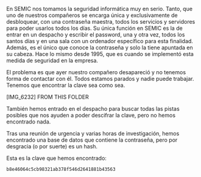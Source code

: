 En SEMIC nos tomamos la seguridad informática muy en serio. Tanto, que uno de nuestros compañeros se encarga única y exclusivamente de desbloquear, con una contraseña maestra, todos los servicios y servidores para poder usarlos todos los días. Su única función en SEMIC es la de entrar en un despacho y escribir el password, una y otra vez, todos los santos días y en una sala con un ordenador específico para esta finalidad. Además, es el único que conoce la contraseña y solo la tiene apuntada en su cabeza. Hace lo mismo desde 1995, que es cuando se implementó esta medida de seguridad en la empresa.

El problema es que ayer nuestro compañero desapareció y no tenemos forma de contactar con él. Todos estamos parados y nadie puede trabajar. Tenemos que encontrar la clave sea como sea.

[IMG_6232] FROM THIS FOLDER

También hemos entrado en el despacho para buscar todas las pistas posibles que nos ayuden a poder descifrar la clave, pero no hemos encontrado nada.

Tras una reunión de urgencia y varias horas de investigación, hemos encontrado una base de datos que contiene la contraseña, pero por desgracia (o por suerte) es un hash.

Esta es la clave que hemos encontrado:

```
b8e46064c5cb98321ab378f546d2641881b43563
```
